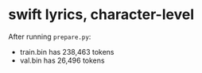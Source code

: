 
# swift lyrics, character-level

After running `prepare.py`:

- train.bin has 238,463 tokens
- val.bin has 26,496 tokens
